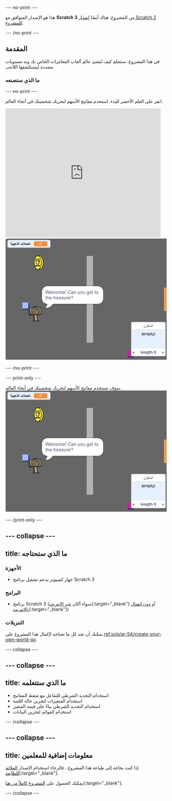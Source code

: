 --- no-print ---

هذا هو الإصدار المتوافق مع **Scratch 3** من المشروع. هناك أيضًا [إصدار Scratch 2 للمشروع](https://projects.raspberrypi.org/ar-SA/projects/create-your-own-world-scratch2).

--- /no-print ---

## المقدمة

في هذا المشروع، ستتعلم كيف تُنشئ عالم ألعاب المغامرات الخاص بك وبه مستويات متعددة ليستكشفها اللاعب.

### ما الذي ستصنعه

--- no-print ---

انقر على العلم الأخضر للبدء. استخدم مفاتيح الأسهم لتحريك شخصيتك في أنحاء العالم.

<div class="scratch-preview">
  <iframe allowtransparency="true" width="485" height="402" src="https://scratch.mit.edu/projects/embed/258757783/?autostart=false" frameborder="0" scrolling="no"></iframe>
  <img src="images/showcase.png">
</div>

--- /no-print ---

--- print-only ---

سوف تستخدم مفاتيح الأسهم لتحريك شخصيتك في أنحاء العالم. ![showcase.png](images/showcase.png)

--- /print-only ---

--- collapse ---
---
title: ما الذي ستحتاجه
---

### الأجهزة

- جهاز كمبيوتر يدعم تشغيل برنامج Scratch 3

### البرامج

- برنامج Scratch 3 (سواء أكان [عبر الإنترنت](http://rpf.io/scratchon){:target="_blank"} أو [دون اتصال بالإنترنت](http://rpf.io/scratchoff){:target="_blank"})

### التنزيلات

يمكنك أن تجد كل ما تحتاجه لإكمال هذا المشروع على [rpf.io/p/ar-SA/create-your-own-world-go](https://rpf.io/p/ar-SA/create-your-own-world-go).

--- collapse ---

--- collapse ---
---
title: ما الذي ستتعلمه
---

- استخدام التحديد الشرطي للتفاعل مع ضغط المفاتيح
- استخدام المتغيرات لتخزين حالة اللعبة
- استخدام التحديد الشرطي بناءً على قيمة المتغير
- استخدام القوائم لتخزين البيانات

--- /collapse ---

--- collapse ---
---
title: معلومات إضافية للمعلمين
---

إذا كنت بحاجة إلى طباعة هذا المشروع ، فالرجاء استخدام الإصدار [الملائم للطابعة](https://projects.raspberrypi.org/ar-SA/projects/create-your-own-world/print){:target="_blank"}.

يمكنك الحصول على [المشروع كاملاً من هنا](https://rpf.io/p/ar-SA/create-your-own-world-get){:target="_blank"}.

--- /collapse ---